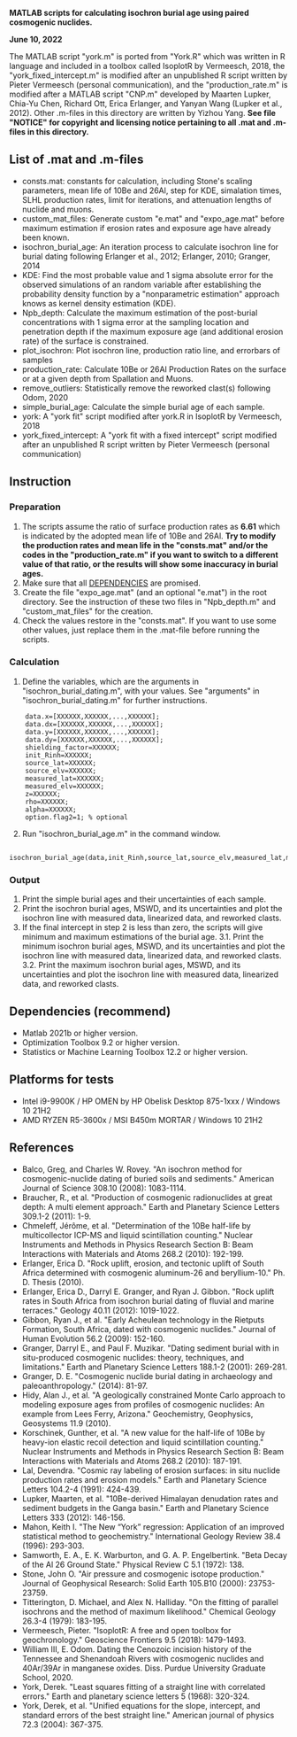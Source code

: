 **MATLAB scripts for calculating isochron burial age using paired cosmogenic nuclides.**

**June 10, 2022**

The MATLAB script "york.m" is ported from "York.R" which was written in R language and included in a toolbox called IsoplotR by Vermeesch, 2018, the "york_fixed_intercept.m" is modified after an unpublished R script written by Pieter Vermeesch (personal communication), and the "production_rate.m" is modified after a MATLAB script "CNP.m" developed by Maarten Lupker, Chia-Yu Chen, Richard Ott, Erica Erlanger, and Yanyan Wang (Lupker et al., 2012). Other .m-files in this directory are written by Yizhou Yang. **See file "NOTICE" for copyright and licensing notice pertaining to all .mat and .m-files in this directory.**

## List of .mat and .m-files
 - consts.mat: constants for calculation, including Stone's scaling parameters, mean life of 10Be and 26Al, step for KDE, simalation times, SLHL production rates, limit for iterations, and attenuation lengths of nuclide and muons.
 - custom_mat_files: Generate custom "e.mat" and "expo_age.mat" before maximum estimation if erosion rates and exposure age have already been known.
 - isochron_burial_age: An iteration process to calculate isochron line for burial dating following Erlanger et al., 2012; Erlanger, 2010; Granger, 2014
 - KDE: Find the most probable value and 1 sigma absolute error for the observed simulations of an random variable after establishing the probability density function by a "nonparametric estimation" approach knows as kernel density estimation (KDE).
 - Npb_depth: Calculate the maximum estimation of the post-burial concentrations with 1 sigma error at the sampling location and penetration depth if the maximum exposure age (and additional erosion rate) of the surface is constrained.
 - plot_isochron: Plot isochron line, production ratio line, and errorbars of samples
 - production_rate: Calculate 10Be or 26Al Production Rates on the surface or at a given depth from Spallation and Muons.
 - remove_outliers: Statistically remove the reworked clast(s) following Odom, 2020
 - simple_burial_age: Calculate the simple burial age of each sample.
 - york: A "york fit" script modified after york.R in IsoplotR by Vermeesch, 2018
 - york_fixed_intercept: A "york fit with a fixed intercept" script modified after an unpublished R script written by Pieter Vermeesch (personal communication)

## Instruction
### Preparation
1.  The scripts assume the ratio of surface production rates as  **6.61**  which is indicated by the adopted mean life of 10Be and 26Al.  **Try to modify the production rates and mean life in the "consts.mat" and/or the codes in the "production_rate.m" if you want to switch to a different value of that ratio, or the results will show some inaccuracy in burial ages.**
2. Make sure that all [DEPENDENCIES](https://github.com/QaidamGhost/isochron_burial_dating/blob/main/README.md#dependencies-recommend) are promised.
3. Create the file "expo_age.mat" (and an optional "e.mat") in the root directory. See the instruction of these two files in "Npb_depth.m" and "custom_mat_files" for the creation.
4. Check the values restore in the "consts.mat". If you want to use some other values, just replace them in the .mat-file before running the scripts.
### Calculation
1.  Define the variables, which are the arguments in "isochron_burial_dating.m", with your values. See "arguments" in "isochron_burial_dating.m" for further instructions.
```
    data.x=[XXXXXX,XXXXXX,...,XXXXXX];
    data.dx=[XXXXXX,XXXXXX,...,XXXXXX];
    data.y=[XXXXXX,XXXXXX,...,XXXXXX];
    data.dy=[XXXXXX,XXXXXX,...,XXXXXX];
    shielding_factor=XXXXXX;
    init_Rinh=XXXXXX;
    source_lat=XXXXXX;
    source_elv=XXXXXX;
    measured_lat=XXXXXX;
    measured_elv=XXXXXX;
    z=XXXXXX;
    rho=XXXXXX;
    alpha=XXXXXX;
    option.flag2=1; % optional
```
2.  Run "isochron_burial_age.m" in the command window.
 ```
	isochron_burial_age(data,init_Rinh,source_lat,source_elv,measured_lat,measured_elv,shielding_factor,z,rho,alpha,option);
```
### Output
1. Print the simple burial ages and their uncertainties of each sample.
2. Print the isochron burial ages, MSWD, and its uncertainties and plot the isochron line with measured data, linearized data, and reworked clasts.
3. If the final intercept in step 2 is less than zero, the scripts will give minimum and maximum estimations of the burial age. 
3.1. Print the minimum isochron burial ages, MSWD, and its uncertainties and plot the isochron line with measured data, linearized data, and reworked clasts.
3.2. Print the maximum isochron burial ages, MSWD, and its uncertainties and plot the isochron line with measured data, linearized data, and reworked clasts.

## Dependencies (recommend)
 - Matlab 2021b or higher version.
 - Optimization Toolbox 9.2 or higher version.
 - Statistics or Machine Learning Toolbox 12.2 or higher version.

## Platforms for tests
 - Intel i9-9900K / HP OMEN by HP Obelisk Desktop 875-1xxx / Windows 10 21H2
 - AMD RYZEN R5-3600x / MSI B450m MORTAR / Windows 10 21H2

## References
 - Balco, Greg, and Charles W. Rovey. "An isochron method for cosmogenic-nuclide dating of buried soils and sediments." American Journal of Science 308.10 (2008): 1083-1114.
 - Braucher, R., et al. "Production of cosmogenic radionuclides at great depth: A multi element approach." Earth and Planetary Science Letters 309.1-2 (2011): 1-9.
 - Chmeleff, Jérôme, et al. "Determination of the 10Be half-life by multicollector ICP-MS and liquid scintillation counting." Nuclear Instruments and Methods in Physics Research Section B: Beam Interactions with Materials and Atoms 268.2 (2010): 192-199.
 - Erlanger, Erica D. "Rock uplift, erosion, and tectonic uplift of South Africa determined with cosmogenic aluminum-26 and beryllium-10." Ph. D. Thesis (2010).
 - Erlanger, Erica D., Darryl E. Granger, and Ryan J. Gibbon. "Rock uplift rates in South Africa from isochron burial dating of fluvial and marine terraces." Geology 40.11 (2012): 1019-1022.
 - Gibbon, Ryan J., et al. "Early Acheulean technology in the Rietputs Formation, South Africa, dated with cosmogenic nuclides." Journal of Human Evolution 56.2 (2009): 152-160.
 - Granger, Darryl E., and Paul F. Muzikar. "Dating sediment burial with in situ-produced cosmogenic nuclides: theory, techniques, and limitations." Earth and Planetary Science Letters 188.1-2 (2001): 269-281.
 - Granger, D. E. "Cosmogenic nuclide burial dating in archaeology and paleoanthropology." (2014): 81-97.
 - Hidy, Alan J., et al. "A geologically constrained Monte Carlo approach to modeling exposure ages from profiles of cosmogenic nuclides: An example from Lees Ferry, Arizona." Geochemistry, Geophysics, Geosystems 11.9 (2010).
 - Korschinek, Gunther, et al. "A new value for the half-life of 10Be by heavy-ion elastic recoil detection and liquid scintillation counting." Nuclear Instruments and Methods in Physics Research Section B: Beam Interactions with Materials and Atoms 268.2 (2010): 187-191.
 - Lal, Devendra. "Cosmic ray labeling of erosion surfaces: in situ nuclide production rates and erosion models." Earth and Planetary Science Letters 104.2-4 (1991): 424-439.
 - Lupker, Maarten, et al. "10Be-derived Himalayan denudation rates and sediment budgets in the Ganga basin." Earth and Planetary Science Letters 333 (2012): 146-156.
 - Mahon, Keith I. "The New “York” regression: Application of an improved statistical method to geochemistry." International Geology Review 38.4 (1996): 293-303.
 - Samworth, E. A., E. K. Warburton, and G. A. P. Engelbertink. "Beta Decay of the Al 26 Ground State." Physical Review C 5.1 (1972): 138.
 - Stone, John O. "Air pressure and cosmogenic isotope production." Journal of Geophysical Research: Solid Earth 105.B10 (2000): 23753-23759.
 - Titterington, D. Michael, and Alex N. Halliday. "On the fitting of parallel isochrons and the method of maximum likelihood." Chemical Geology 26.3-4 (1979): 183-195.
 - Vermeesch, Pieter. "IsoplotR: A free and open toolbox for geochronology." Geoscience Frontiers 9.5 (2018): 1479-1493.
 - William III, E. Odom. Dating the Cenozoic incision history of the Tennessee and Shenandoah Rivers with cosmogenic nuclides and 40Ar/39Ar in manganese oxides. Diss. Purdue University Graduate School, 2020.
 - York, Derek. "Least squares fitting of a straight line with correlated errors." Earth and planetary science letters 5 (1968): 320-324.
 - York, Derek, et al. "Unified equations for the slope, intercept, and standard errors of the best straight line." American journal of physics 72.3 (2004): 367-375.
